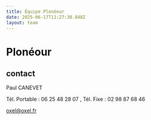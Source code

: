 ```yaml
---
title: Équipe Plonéour 
date: 2025-06-17T11:27:30.848Z
layout: team
---
```


# Plonéour 



## contact 

Paul CANEVET

Tél. Portable : 06 25 48 28 07 , Tél. Fixe : 02 98 87 68 46

oxel@oxel.fr

